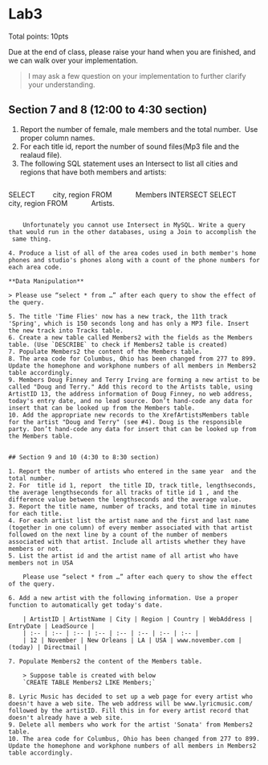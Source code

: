 # Lab3

Total points: 10pts

Due at the end of class, please raise your hand when you are finished, and we can walk over your implementation.

> I may ask a few question on your implementation to further clarify your understanding.

## Section 7 and 8 (12:00 to 4:30 section)

1. Report the number of female, male members and the total number.  Use proper column names.
2. For each title id, report the number of sound files(Mp3 file and the realaud file).
3. The following SQL statement uses an Intersect to list all cities and regions that have both members and artists:
    ```
SELECT         city, region
FROM            Members
INTERSECT
SELECT         city, region
FROM            Artists. 
```

    Unfortunately you cannot use Intersect in MySQL. Write a query that would run in the other databases, using a Join to accomplish the  same thing.

4. Produce a list of all of the area codes used in both member's home phones and studio's phones along with a count of the phone numbers for each area code.

**Data Manipulation**

> Please use “select * from …” after each query to show the effect of the query.  

5. The title 'Time Flies' now has a new track, the 11th track 'Spring', which is 150 seconds long and has only a MP3 file. Insert the new track into Tracks table.
6. Create a new table called Members2 with the fields as the Members table. (Use `DESCRIBE` to check if Members2 table is created)
7. Populate Members2 the content of the Members table. 
8. The area code for Columbus, Ohio has been changed from 277 to 899. Update the homephone and workphone numbers of all members in Members2 table accordingly.
9. Members Doug Finney and Terry Irving are forming a new artist to be called "Doug and Terry." Add this record to the Artists table, using ArtistID 13, the address information of Doug Finney, no web address, today's entry date, and no lead source. Don’t hand-code any data for insert that can be looked up from the Members table.
10. Add the appropriate new records to the XrefArtistsMembers table for the artist "Doug and Terry" (see #4). Doug is the responsible party. Don’t hand-code any data for insert that can be looked up from the Members table.


## Section 9 and 10 (4:30 to 8:30 section)

1. Report the number of artists who entered in the same year  and the total number.
2. For  title id 1, report  the title ID, track title, lengthseconds, the average lengthseconds for all tracks of title id 1 , and the difference value between the lengthseconds and the average value.
3. Report the title name, number of tracks, and total time in minutes for each title.
4. For each artist list the artist name and the first and last name (together in one column) of every member associated with that artist followed on the next line by a count of the number of members associated with that artist. Include all artists whether they have members or not.
5. List the artist id and the artist name of all artist who have members not in USA

    Please use “select * from …” after each query to show the effect of the query.   

6. Add a new artist with the following information. Use a proper function to automatically get today's date.

    | ArtistID | ArtistName | City | Region | Country | WebAddress | EntryDate | LeadSource |
    | :-- | :-- | :-- | :-- | :-- | :-- | :-- | :-- |
    | 12 | November | New Orleans | LA | USA | www.november.com | (today) | Directmail |

7. Populate Members2 the content of the Members table.

    > Suppose table is created with below
    `CREATE TABLE Members2 LIKE Members;`

8. Lyric Music has decided to set up a web page for every artist who doesn't have a web site. The web address will be www.lyricmusic.com/ followed by the artistID. Fill this in for every artist record that doesn't already have a web site.
9. Delete all members who work for the artist 'Sonata' from Members2 table.
10. The area code for Columbus, Ohio has been changed from 277 to 899. Update the homephone and workphone numbers of all members in Members2 table accordingly.
